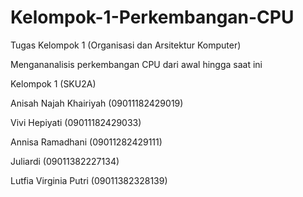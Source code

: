 # Kelompok-1-Perkembangan-CPU
Tugas Kelompok 1 (Organisasi dan Arsitektur Komputer) 

Mengananalisis perkembangan CPU dari awal hingga saat ini

Kelompok 1 (SKU2A)

Anisah Najah Khairiyah (09011182429019)

Vivi Hepiyati (09011182429033)

Annisa Ramadhani (09011282429111)

Juliardi (09011382227134)

Lutfia Virginia Putri (09011382328139)
